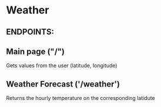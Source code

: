 # Weather
## ENDPOINTS:
## Main page ("/")

Gets values from the user (latitude, longitude)

## Weather Forecast ('/weather')

Returns the hourly temperature on the corresponding latidute

